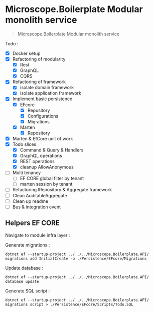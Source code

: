 # Microscope.Boilerplate Modular monolith service

> Microscope.Boilerplate Modular monolith service

Todo : 

- [x] Docker setup
- [x] Refactoring of modularity
  - [x] Rest
  - [x] GraphQL
  - [x] CQRS
- [x] Refactoring of framework
  - [x] isolate domain framework
  - [x] isolate application framework
- [x] Implement basic persistence
  - [x] EFcore
    - [x] Repository
    - [x] Configurations
    - [x] Migrations
  - [x] Marten
    - [x] Repository
- [x] Marten & EfCore unit of work
- [x] Todo slices
  - [x] Command & Query & Handlers
  - [x] GraphQL operations
  - [x] REST operations
  - [x] cleanup AllowAnonymous
- [ ] Multi tenancy
  - [ ] EF CORE global filter by tenant
  - [ ] marten session by tenant
- [ ] Refactoring IRepository & Aggregate framework
- [ ] Clean AuditableAggregate
- [ ] Clean up readme
- [ ] Bus & integration event

## Helpers EF CORE

Navigate to module infra layer :

Generate migrations :

    dotnet ef --startup-project ../../../Microscope.Boilerplate.API/ migrations add InitialCreate -o ./Persistence/EFcore/Migrations

Update database :

    dotnet ef --startup-project ../../../Microscope.Boilerplate.API/ database update

Generate SQL script :

    dotnet ef --startup-project ../../../Microscope.Boilerplate.API/ migrations script > ./Persistence/EFcore/Scripts/Todo.SQL